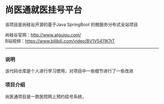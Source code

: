 # 尚医通就医挂号平台

该项目是尚硅谷开源的基于Java SpringBoot 的微服务分布式全站项目

尚硅谷官网：http://www.atguigu.com/ <br>
B站视频：https://www.bilibili.com/video/BV1V5411K7rT

---

### 说明

该代码仓库是个人进行学习使用，对项目中一些细节进行了一些改进

### 项目介绍

尚医通项目是一款医院网上预约挂号系统，
